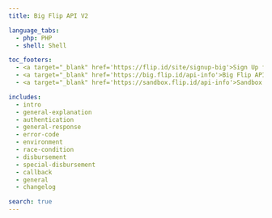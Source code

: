 ```yaml
---
title: Big Flip API V2

language_tabs:
  - php: PHP
  - shell: Shell

toc_footers:
  - <a target="_blank" href='https://flip.id/site/signup-big'>Sign Up for a Big Flip Account</a>
  - <a target="_blank" href='https://big.flip.id/api-info'>Big Flip API Dashboard</a>
  - <a target="_blank" href='https://sandbox.flip.id/api-info'>Sandbox Dashboard</a>

includes:
  - intro
  - general-explanation
  - authentication
  - general-response
  - error-code
  - environment
  - race-condition
  - disbursement
  - special-disbursement
  - callback
  - general
  - changelog

search: true
---
```

